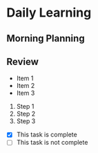 <h1>Daily Learning</h1>
<h2>Morning Planning</h2>
<h2>Review</h2>

- Item 1
- Item 2
- Item 3

1. Step 1
1. Step 2
1. Step 3

- [x] This task is complete
- [ ] This task is not complete
